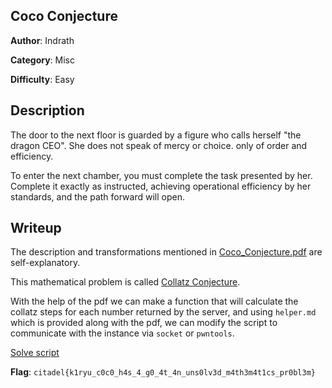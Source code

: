 ## Coco Conjecture

**Author**: Indrath

**Category**: Misc

**Difficulty**: Easy

## Description
The door to the next floor is guarded by a figure who calls herself "the dragon CEO". She does not speak of mercy or choice. only of order and efficiency.

To enter the next chamber, you must complete the task presented by her. Complete it exactly as instructed, achieving operational efficiency by her standards, and the path forward will open.


## Writeup

The description and transformations mentioned in [Coco_Conjecture.pdf](Coco_Conjecture.pdf) are self-explanatory. 

This mathematical problem is called [Collatz Conjecture](https://en.wikipedia.org/wiki/Collatz_conjecture).

With the help of the pdf we can make a function that will calculate the collatz steps for each number returned by the server, and using `helper.md` which is provided along with the pdf, we can modify the script to communicate with the instance via `socket` or `pwntools`.

[Solve script](solve.py)

**Flag**: `citadel{k1ryu_c0c0_h4s_4_g0_4t_4n_uns0lv3d_m4th3m4t1cs_pr0bl3m}`
 
